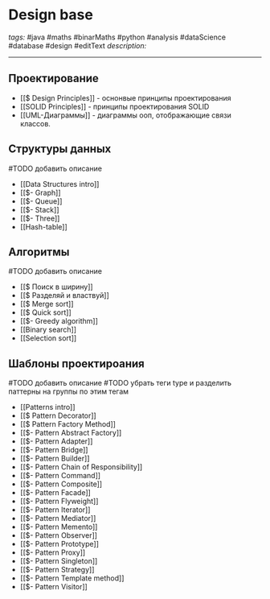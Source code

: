 # Design base
*tags:* #java #maths #binarMaths #python #analysis #dataScience #database #design #editText
*description:*

---

## Проектирование
- [[$ Design Principles]] - оснонвые принципы проектирования
- [[SOLID Principles]] - принципы проектирования SOLID
- [[UML-Диаграммы]] - диаграммы ооп, отображающие связи классов.

## Структуры данных
#TODO добавить описание
- [[Data Structures intro]]
- [[$- Graph]]
- [[$- Queue]]
- [[$- Stack]]
- [[$- Three]]
- [[Hash-table]]

## Алгоритмы
#TODO добавить описание
- [[$ Поиск в ширину]]
- [[$ Разделяй и властвуй]]
- [[$ Merge sort]]
- [[$ Quick sort]]
- [[$- Greedy algorithm]]
- [[Binary search]]
- [[Selection sort]]

## Шаблоны проектироания
#TODO добавить описание
#TODO убрать теги type и разделить паттерны на группы по этим тегам
- [[Patterns intro]]
- [[$ Pattern Decorator]]
- [[$ Pattern Factory Method]]
- [[$- Pattern Abstract Factory]]
- [[$- Pattern Adapter]]
- [[$- Pattern Bridge]]
- [[$- Pattern Builder]]
- [[$- Pattern Chain of Responsibility]]
- [[$- Pattern Command]]
- [[$- Pattern Composite]]
- [[$- Pattern Facade]]
- [[$- Pattern Flyweight]]
- [[$- Pattern Iterator]]
- [[$- Pattern Mediator]]
- [[$- Pattern Memento]]
- [[$- Pattern Observer]]
- [[$- Pattern Prototype]]
- [[$- Pattern Proxy]]
- [[$- Pattern Singleton]]
- [[$- Pattern Strategy]]
- [[$- Pattern Template method]]
- [[$- Pattern Visitor]]